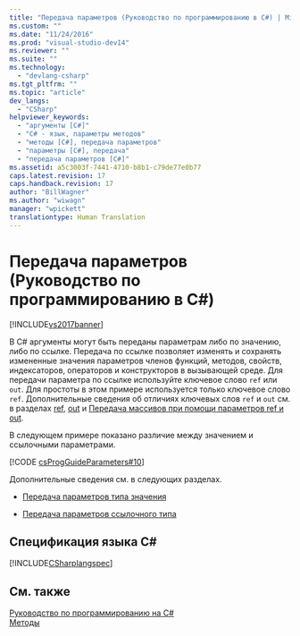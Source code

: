 ```yaml
---
title: "Передача параметров (Руководство по программированию в C#) | Microsoft Docs"
ms.custom: ""
ms.date: "11/24/2016"
ms.prod: "visual-studio-dev14"
ms.reviewer: ""
ms.suite: ""
ms.technology: 
  - "devlang-csharp"
ms.tgt_pltfrm: ""
ms.topic: "article"
dev_langs: 
  - "CSharp"
helpviewer_keywords: 
  - "аргументы [C#]"
  - "C# - язык, параметры методов"
  - "методы [C#], передача параметров"
  - "параметры [C#], передача"
  - "передача параметров [C#]"
ms.assetid: a5c3003f-7441-4710-b8b1-c79de77e0b77
caps.latest.revision: 17
caps.handback.revision: 17
author: "BillWagner"
ms.author: "wiwagn"
manager: "wpickett"
translationtype: Human Translation
---
```

# Передача параметров (Руководство по программированию в C#)
[!INCLUDE[vs2017banner](../../../csharp/includes/vs2017banner.md)]

В C\# аргументы могут быть переданы параметрам либо по значению, либо по ссылке.  Передача по ссылке позволяет изменять и сохранять измененные значения параметров членов функций, методов, свойств, индексаторов, операторов и конструкторов в вызывающей среде.  Для передачи параметра по ссылке используйте ключевое слово `ref` или `out`.  Для простоты в этом примере используется только ключевое слово `ref`.  Дополнительные сведения об отличиях ключевых слов `ref` и `out` см. в разделах [ref](../../../csharp/language-reference/keywords/ref.md), [out](../../../csharp/language-reference/keywords/out.md) и [Передача массивов при помощи параметров ref и out](../../../csharp/programming-guide/arrays/passing-arrays-using-ref-and-out.md).  
  
 В следующем примере показано различие между значением и ссылочными параметрами.  
  
 [!CODE [csProgGuideParameters#10](../CodeSnippet/VS_Snippets_VBCSharp/csProgGuideParameters#10)]  
  
 Дополнительные сведения см. в следующих разделах.  
  
-   [Передача параметров типа значения](../../../csharp/programming-guide/classes-and-structs/passing-value-type-parameters.md)  
  
-   [Передача параметров ссылочного типа](../../../csharp/programming-guide/classes-and-structs/passing-reference-type-parameters.md)  
  
## Спецификация языка C\#  
 [!INCLUDE[CSharplangspec](../../../csharp/language-reference/keywords/includes/csharplangspec_md.md)]  
  
## См. также  
 [Руководство по программированию на C\#](../../../csharp/programming-guide/index.md)   
 [Методы](../../../csharp/programming-guide/classes-and-structs/methods.md)